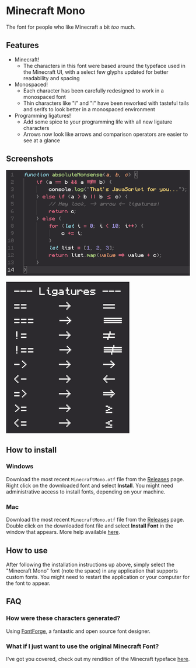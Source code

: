 # Minecraft Mono

The font for people who like Minecraft a bit _too_ much.

## Features

- Minecraft!
  - The characters in this font were based around the typeface used in the Minecraft UI, with a select few glyphs updated for better readability and spacing
- Monospaced!
  - Each character has been carefully redesigned to work in a monospaced font
  - Thin characters like "i" and "l" have been reworked with tasteful tails and serifs to look better in a monospaced environment
- Programming ligatures!
  - Add some spice to your programming life with all new ligature characters
  - Arrows now look like arrows and comparison operators are easier to see at a glance 

## Screenshots

![](images/javascript-example.png)

![](images/ligatures.png)

## How to install

### Windows

Download the most recent `MinecraftMono.otf` file from the [Releases](https://github.com/IdreesInc/Minecraft-Font/releases) page. Right click on the downloaded font and select **Install**. You might need administrative access to install fonts, depending on your machine.

### Mac

Download the most recent `MinecraftMono.otf` file from the [Releases](https://github.com/IdreesInc/Minecraft-Font/releases) page. Double click on the downloaded font file and select **Install Font** in the window that appears. More help available [here](https://support.apple.com/en-us/HT201749).

## How to use

After following the installation instructions up above, simply select the "Minecraft Mono" font (note the space) in any application that supports custom fonts. You might need to restart the application or your computer for the font to appear.

## FAQ

### How were these characters generated?

Using [FontForge](https://fontforge.org/en-US/), a fantastic and open source font designer.

### What if I just want to use the original Minecraft Font?

I've got you covered, check out my rendition of the Minecraft typeface [here](https://github.com/IdreesInc/Minecraft-Font).
